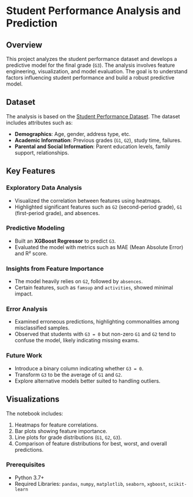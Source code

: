 # Student Performance Analysis and Prediction

## Overview
This project analyzes the student performance dataset and develops a predictive model for the final grade (`G3`). The analysis involves feature engineering, visualization, and model evaluation. The goal is to understand factors influencing student performance and build a robust predictive model.

## Dataset
The analysis is based on the [Student Performance Dataset](https://www.kaggle.com/datasets/impapan/student-performance-data-set). The dataset includes attributes such as:
- **Demographics**: Age, gender, address type, etc.
- **Academic Information**: Previous grades (`G1`, `G2`), study time, failures.
- **Parental and Social Information**: Parent education levels, family support, relationships.

## Key Features

### Exploratory Data Analysis
- Visualized the correlation between features using heatmaps.
- Highlighted significant features such as `G2` (second-period grade), `G1` (first-period grade), and absences.

### Predictive Modeling
- Built an **XGBoost Regressor** to predict `G3`.
- Evaluated the model with metrics such as MAE (Mean Absolute Error) and R² score.

### Insights from Feature Importance
- The model heavily relies on `G2`, followed by `absences`.
- Certain features, such as `famsup` and `activities`, showed minimal impact.

### Error Analysis
- Examined erroneous predictions, highlighting commonalities among misclassified samples.
- Observed that students with `G3 = 0` but non-zero `G1` and `G2` tend to confuse the model, likely indicating missing exams.

### Future Work
- Introduce a binary column indicating whether `G3 = 0`.
- Transform `G3` to be the average of `G1` and `G2`.
- Explore alternative models better suited to handling outliers.

## Visualizations
The notebook includes:
1. Heatmaps for feature correlations.
2. Bar plots showing feature importance.
3. Line plots for grade distributions (`G1`, `G2`, `G3`).
4. Comparison of feature distributions for best, worst, and overall predictions.

### Prerequisites
- Python 3.7+
- Required Libraries: `pandas`, `numpy`, `matplotlib`, `seaborn`, `xgboost`, `scikit-learn`


